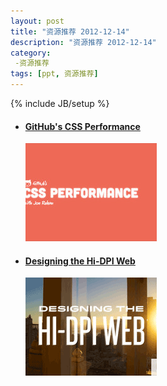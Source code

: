 ```yaml
---
layout: post
title: "资源推荐 2012-12-14"
description: "资源推荐 2012-12-14"
category:
 -资源推荐
tags: [ppt, 资源推荐]
---
```

{% include JB/setup %}

<ul class="nlist">		
	<li class="pitem"><a href="https://speakerdeck.com/jonrohan/githubs-css-performance" target="_blank"><h4>GitHub's CSS Performance</h4><img src="/content/20121213/s1.png" alt="" /></a></li>
	<li class="pitem"><a href="https://speakerdeck.com/ddemaree/designing-the-hi-dpi-web" target="_blank"><h4>Designing the Hi-DPI Web</h4><img src="/content/20121213/s2.png" alt="" /></a></li>
</ul>